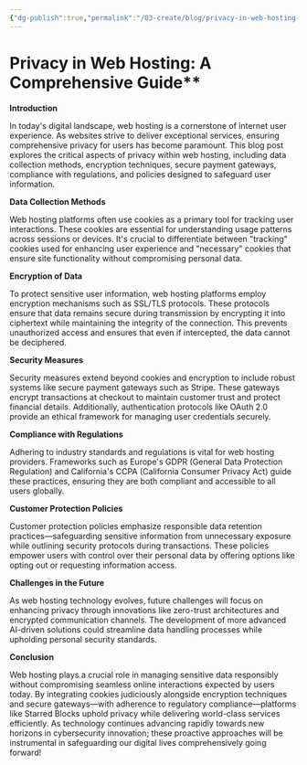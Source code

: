 ```yaml
---
{"dg-publish":true,"permalink":"/03-create/blog/privacy-in-web-hosting-a-comprehensive-guide/","title":"Privacy in Web Hosting","tags":["privacy","web-hosting"]}
---
```


# Privacy in Web Hosting: A Comprehensive Guide**

**Introduction**

In today's digital landscape, web hosting is a cornerstone of internet user experience. As websites strive to deliver exceptional services, ensuring comprehensive privacy for users has become paramount. This blog post explores the critical aspects of privacy within web hosting, including data collection methods, encryption techniques, secure payment gateways, compliance with regulations, and policies designed to safeguard user information.

**Data Collection Methods**

Web hosting platforms often use cookies as a primary tool for tracking user interactions. These cookies are essential for understanding usage patterns across sessions or devices. It's crucial to differentiate between "tracking" cookies used for enhancing user experience and "necessary" cookies that ensure site functionality without compromising personal data.

**Encryption of Data**

To protect sensitive user information, web hosting platforms employ encryption mechanisms such as SSL/TLS protocols. These protocols ensure that data remains secure during transmission by encrypting it into ciphertext while maintaining the integrity of the connection. This prevents unauthorized access and ensures that even if intercepted, the data cannot be deciphered.

**Security Measures**

Security measures extend beyond cookies and encryption to include robust systems like secure payment gateways such as Stripe. These gateways encrypt transactions at checkout to maintain customer trust and protect financial details. Additionally, authentication protocols like OAuth 2.0 provide an ethical framework for managing user credentials securely.

**Compliance with Regulations**

Adhering to industry standards and regulations is vital for web hosting providers. Frameworks such as Europe's GDPR (General Data Protection Regulation) and California's CCPA (California Consumer Privacy Act) guide these practices, ensuring they are both compliant and accessible to all users globally.

**Customer Protection Policies**

Customer protection policies emphasize responsible data retention practices—safeguarding sensitive information from unnecessary exposure while outlining security protocols during transactions. These policies empower users with control over their personal data by offering options like opting out or requesting information access.

**Challenges in the Future**

As web hosting technology evolves, future challenges will focus on enhancing privacy through innovations like zero-trust architectures and encrypted communication channels. The development of more advanced AI-driven solutions could streamline data handling processes while upholding personal security standards.

**Conclusion**

Web hosting plays a crucial role in managing sensitive data responsibly without compromising seamless online interactions expected by users today. By integrating cookies judiciously alongside encryption techniques and secure gateways—with adherence to regulatory compliance—platforms like Starred Blocks uphold privacy while delivering world-class services efficiently. As technology continues advancing rapidly towards new horizons in cybersecurity innovation; these proactive approaches will be instrumental in safeguarding our digital lives comprehensively going forward!